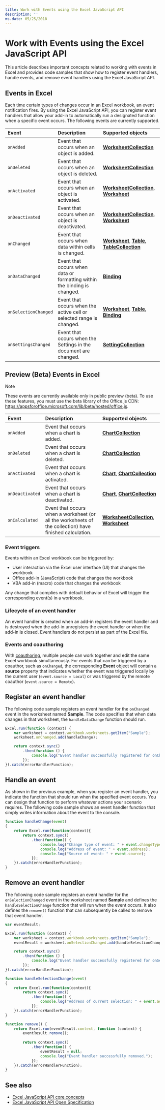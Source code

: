 ```yaml
---
title: Work with Events using the Excel JavaScript API
description: ''
ms.date: 05/25/2018
---
```


# Work with Events using the Excel JavaScript API 

This article describes important concepts related to working with events in Excel and provides code samples that show how to register event handlers, handle events, and remove event handlers using the Excel JavaScript API. 

## Events in Excel

Each time certain types of changes occur in an Excel workbook, an event notification fires. By using the Excel JavaScript API, you can register event handlers that allow your add-in to automatically run a designated function when a specific event occurs. The following events are currently supported.

| Event | Description | Supported objects |
|:---------------|:-------------|:-----------|
| `onAdded` | Event that occurs when an object is added. | [**WorksheetCollection**](https://dev.office.com/reference/add-ins/excel/worksheetcollection) |
| `onDeleted` | Event that occurs when an object is deleted. | [**WorksheetCollection**](https://dev.office.com/reference/add-ins/excel/worksheetcollection) |
| `onActivated` | Event that occurs when an object is activated. | [**WorksheetCollection**](https://dev.office.com/reference/add-ins/excel/worksheetcollection), [**Worksheet**](https://dev.office.com/reference/add-ins/excel/worksheet) |
| `onDeactivated` | Event that occurs when an object is deactivated. | [**WorksheetCollection**](https://dev.office.com/reference/add-ins/excel/worksheetcollection), [**Worksheet**](https://dev.office.com/reference/add-ins/excel/worksheet) |
| `onChanged` | Event that occurs when data within cells is changed. | [**Worksheet**](https://dev.office.com/reference/add-ins/excel/worksheet), [**Table**](https://dev.office.com/reference/add-ins/excel/table), [**TableCollection**](https://dev.office.com/reference/add-ins/excel/tablecollection) |
| `onDataChanged` | Event that occurs when data or formatting within the binding is changed. | [**Binding**](https://dev.office.com/reference/add-ins/excel/binding) |
| `onSelectionChanged` | Event that occurs when the active cell or selected range is changed. | [**Worksheet**](https://dev.office.com/reference/add-ins/excel/worksheet), [**Table**](https://dev.office.com/reference/add-ins/excel/table), [**Binding**](https://dev.office.com/reference/add-ins/excel/binding) |
| `onSettingsChanged` | Event that occurs when the Settings in the document are changed. | [**SettingCollection**](https://dev.office.com/reference/add-ins/excel/settingcollection) |

## Preview (Beta) Events in Excel

> [!NOTE]
> These events are currently available only in public preview (beta). To use these features, you must use the beta library of the Office.js CDN: https://appsforoffice.microsoft.com/lib/beta/hosted/office.js.

| Event | Description | Supported objects |
|:---------------|:-------------|:-----------|
| `onAdded` | Event that occurs when a chart is added. | [**ChartCollection**](https://github.com/OfficeDev/office-js-docs/blob/ExcelJs_OpenSpec/reference/new-events.md) |
| `onDeleted` | Event that occurs when a chart is deleted. | [**ChartCollection**](https://github.com/OfficeDev/office-js-docs/blob/ExcelJs_OpenSpec/reference/new-events.md) |
| `onActivated` | Event that occurs when a chart is activated. | [**Chart**](https://github.com/OfficeDev/office-js-docs/blob/ExcelJs_OpenSpec/reference/new-events.md), [**ChartCollection**](https://github.com/OfficeDev/office-js-docs/blob/ExcelJs_OpenSpec/reference/new-events.md) |
| `onDeactivated` | Event that occurs when a chart is deactivated. | [**Chart**](https://github.com/OfficeDev/office-js-docs/blob/ExcelJs_OpenSpec/reference/new-events.md), [**ChartCollection**](https://github.com/OfficeDev/office-js-docs/blob/ExcelJs_OpenSpec/reference/new-events.md) |
| `onCalculated` | Event that occurs when a worksheet (or all the worksheets of the collection) have finished calculation. | [**WorksheetCollection**](https://github.com/OfficeDev/office-js-docs/blob/ExcelJs_OpenSpec/reference/new-events.md), [**Worksheet**](https://github.com/OfficeDev/office-js-docs/blob/ExcelJs_OpenSpec/reference/new-events.md) |

### Event triggers

Events within an Excel workbook can be triggered by:

- User interaction via the Excel user interface (UI) that changes the workbook
- Office add-in (JavaScript) code that changes the workbook
- VBA add-in (macro) code that changes the workbook

Any change that complies with default behavior of Excel will trigger the corresponding event(s) in a workbook.

### Lifecycle of an event handler

An event handler is created when an add-in registers the event handler and is destroyed when the add-in unregisters the event handler or when the add-in is closed. Event handlers do not persist as part of the Excel file.

### Events and coauthoring

With [coauthoring](co-authoring-in-excel-add-ins.md), multiple people can work together and edit the same Excel workbook simultaneously. For events that can be triggered by a coauthor, such as `onChanged`, the corresponding **Event** object will contain a **source** property that indicates whether the event was triggered locally by the current user (`event.source = Local`) or was triggered by the remote coauthor (`event.source = Remote`).

## Register an event handler

The following code sample registers an event handler for the `onChanged` event in the worksheet named **Sample**. The code specifies that when data changes in that worksheet, the `handleDataChange` function should run.

```js
Excel.run(function (context) {
    var worksheet = context.workbook.worksheets.getItem("Sample");
    worksheet.onChanged.add(handleChange);

    return context.sync()
        .then(function () {
            console.log("Event handler successfully registered for onChanged event in the worksheet.");
        });
}).catch(errorHandlerFunction);
```

## Handle an event

As shown in the previous example, when you register an event handler, you indicate the function that should run when the specified event occurs. You can design that function to perform whatever actions your scenario requires. The following code sample shows an event handler function that simply writes information about the event to the console. 

```js
function handleChange(event)
{ 
    return Excel.run(function(context){
        return context.sync()
            .then(function() {
                console.log("Change type of event: " + event.changeType);
                console.log("Address of event: " + event.address);
                console.log("Source of event: " + event.source);
            });
    }).catch(errorHandlerFunction);
}
```

## Remove an event handler

The following code sample registers an event handler for the `onSelectionChanged` event in the worksheet named **Sample** and defines the `handleSelectionChange` function that will run when the event occurs. It also defines the `remove()` function that can subsequently be called to remove that event handler.

```js
var eventResult;

Excel.run(function (context) {
    var worksheet = context.workbook.worksheets.getItem("Sample");
    eventResult = worksheet.onSelectionChanged.add(handleSelectionChange);

    return context.sync()
        .then(function () {
            console.log("Event handler successfully registered for onSelectionChanged event in the worksheet.");
        });
}).catch(errorHandlerFunction);

function handleSelectionChange(event)
{ 
    return Excel.run(function(context){
        return context.sync()
            .then(function() {
                console.log("Address of current selection: " + event.address);
            });
    }).catch(errorHandlerFunction);
}

function remove() {
	return Excel.run(eventResult.context, function (context) {
		eventResult.remove();
		
		return context.sync()
			.then(function() {
				eventResult = null;
				console.log("Event handler successfully removed.");
			});
	}).catch(errorHandlerFunction);
}
```

## See also

- [Excel JavaScript API core concepts](excel-add-ins-core-concepts.md)
- [Excel JavaScript API Open Specification](https://github.com/OfficeDev/office-js-docs/tree/ExcelJs_OpenSpec)